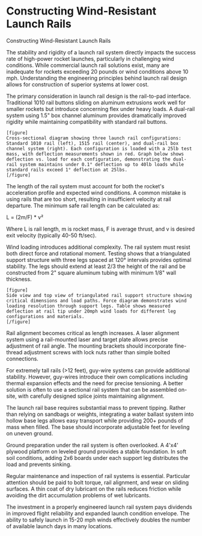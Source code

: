 # Constructing Wind-Resistant Launch Rails

Constructing Wind-Resistant Launch Rails

The stability and rigidity of a launch rail system directly impacts the success rate of high-power rocket launches, particularly in challenging wind conditions. While commercial launch rail solutions exist, many are inadequate for rockets exceeding 20 pounds or wind conditions above 10 mph. Understanding the engineering principles behind launch rail design allows for construction of superior systems at lower cost.

The primary consideration in launch rail design is the rail-to-pad interface. Traditional 1010 rail buttons sliding on aluminum extrusions work well for smaller rockets but introduce concerning flex under heavy loads. A dual-rail system using 1.5" box channel aluminum provides dramatically improved rigidity while maintaining compatibility with standard rail buttons.

```
[figure]
Cross-sectional diagram showing three launch rail configurations: Standard 1010 rail (left), 1515 rail (center), and dual-rail box channel system (right). Each configuration is loaded with a 25lb test mass, with deflection measurements shown in red. Graph below shows deflection vs. load for each configuration, demonstrating the dual-rail system maintains under 0.1° deflection up to 40lb loads while standard rails exceed 1° deflection at 25lbs.
[/figure]
```

The length of the rail system must account for both the rocket's acceleration profile and expected wind conditions. A common mistake is using rails that are too short, resulting in insufficient velocity at rail departure. The minimum safe rail length can be calculated as:

L = (2m/F) * v²

Where L is rail length, m is rocket mass, F is average thrust, and v is desired exit velocity (typically 40-50 ft/sec).

Wind loading introduces additional complexity. The rail system must resist both direct force and rotational moment. Testing shows that a triangulated support structure with three legs spaced at 120° intervals provides optimal stability. The legs should extend at least 2/3 the height of the rail and be constructed from 2" square aluminum tubing with minimum 1/8" wall thickness.

```
[figure]
Side view and top view of triangulated rail support structure showing critical dimensions and load paths. Force diagram demonstrates wind loading resolution through support legs. Table shows measured deflection at rail tip under 20mph wind loads for different leg configurations and materials.
[/figure]
```

Rail alignment becomes critical as length increases. A laser alignment system using a rail-mounted laser and target plate allows precise adjustment of rail angle. The mounting brackets should incorporate fine-thread adjustment screws with lock nuts rather than simple bolted connections.

For extremely tall rails (>12 feet), guy-wire systems can provide additional stability. However, guy-wires introduce their own complications including thermal expansion effects and the need for precise tensioning. A better solution is often to use a sectional rail system that can be assembled on-site, with carefully designed splice joints maintaining alignment.

The launch rail base requires substantial mass to prevent tipping. Rather than relying on sandbags or weights, integrating a water ballast system into hollow base legs allows easy transport while providing 200+ pounds of mass when filled. The base should incorporate adjustable feet for leveling on uneven ground.

Ground preparation under the rail system is often overlooked. A 4'x4' plywood platform on leveled ground provides a stable foundation. In soft soil conditions, adding 2x6 boards under each support leg distributes the load and prevents sinking.

Regular maintenance and inspection of rail systems is essential. Particular attention should be paid to bolt torque, rail alignment, and wear on sliding surfaces. A thin coat of dry lubricant on the rails reduces friction while avoiding the dirt accumulation problems of wet lubricants.

The investment in a properly engineered launch rail system pays dividends in improved flight reliability and expanded launch condition envelope. The ability to safely launch in 15-20 mph winds effectively doubles the number of available launch days in many locations.